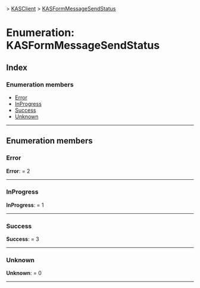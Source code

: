 [](../README.md) > [KASClient](../modules/kasclient.md) > [KASFormMessageSendStatus](../enums/kasclient.kasformmessagesendstatus.md)

# Enumeration: KASFormMessageSendStatus

## Index

### Enumeration members

* [Error](kasclient.kasformmessagesendstatus.md#error)
* [InProgress](kasclient.kasformmessagesendstatus.md#inprogress)
* [Success](kasclient.kasformmessagesendstatus.md#success)
* [Unknown](kasclient.kasformmessagesendstatus.md#unknown)

---

## Enumeration members

<a id="error"></a>

###  Error

**Error**:  = 2

___

<a id="inprogress"></a>

###  InProgress

**InProgress**:  = 1

___

<a id="success"></a>

###  Success

**Success**:  = 3

___

<a id="unknown"></a>

###  Unknown

**Unknown**:  = 0

___

